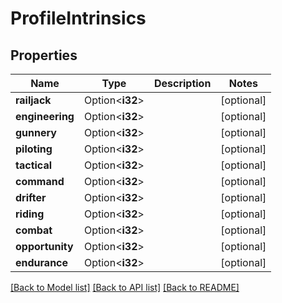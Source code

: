 # ProfileIntrinsics

## Properties

Name | Type | Description | Notes
------------ | ------------- | ------------- | -------------
**railjack** | Option<**i32**> |  | [optional]
**engineering** | Option<**i32**> |  | [optional]
**gunnery** | Option<**i32**> |  | [optional]
**piloting** | Option<**i32**> |  | [optional]
**tactical** | Option<**i32**> |  | [optional]
**command** | Option<**i32**> |  | [optional]
**drifter** | Option<**i32**> |  | [optional]
**riding** | Option<**i32**> |  | [optional]
**combat** | Option<**i32**> |  | [optional]
**opportunity** | Option<**i32**> |  | [optional]
**endurance** | Option<**i32**> |  | [optional]

[[Back to Model list]](../README.md#documentation-for-models) [[Back to API list]](../README.md#documentation-for-api-endpoints) [[Back to README]](../README.md)


